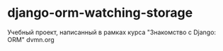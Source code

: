 # django-orm-watching-storage

Учебный проект, написанный в рамках курса "Знакомство с Django: ORM" dvmn.org
